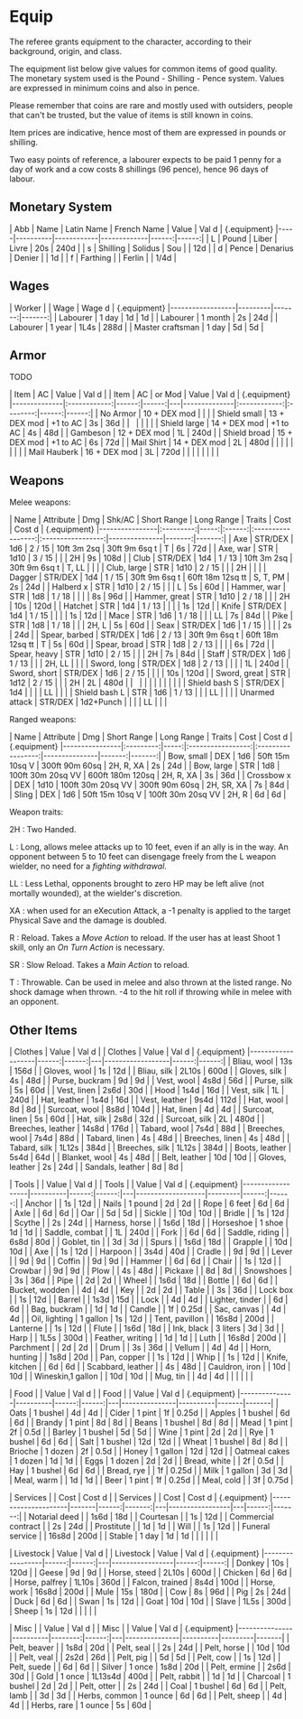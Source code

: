 
# Equip

The referee grants equipment to the character, according to their background, origin, and class.

The equipment list below give values for common items of good quality. The monetary system used is the Pound - Shilling - Pence system. Values are expressed in minimum coins and also in pence.

Please remember that coins are rare and mostly used with outsiders, people that can't be trusted, but the value of items is still known in coins.

Item prices are indicative, hence most of them are expressed in pounds or shilling.

Two easy points of reference, a labourer expects to be paid 1 penny for a day of work and a cow costs 8 shillings (96 pence), hence 96 days of labour.


## Monetary System

| Abb | Name     | Latin Name | French Name | Value | Val d | {.equipment}
|-----|----------|------------|-------------|------:|------:|
| L   | Pound    | Liber      | Livre       |   20s |  240d |
| s   | Shilling | Solidus    | Sou         |       |   12d |
| d   | Pence    | Denarius   | Denier      |       |    1d |
| f   | Farthing |            | Ferlin      |       |  1/4d |


## Wages

| Worker           |         | Wage   | Wage d | {.equipment}
|------------------|---------|-------:|-------:|
| Labourer         | 1 day   |     1d |     1d |
| Labourer         | 1 month |     2s |    24d |
| Labourer         | 1 year  |   1L4s |   288d |
| Master craftsman | 1 day   |     5d |     5d |


## Armor

TODO

| Item         | AC           | Value | Val d |   | Item         | AC           | or Mod   | Value | Val d | {.equipment}
|--------------|:------------:|------:|------:|---|--------------|:------------:|:--------:|------:|------:|
| No Armor     | 10 + DEX mod |       |       |   | Shield small | 13 + DEX mod | +1 to AC |    3s |   36d |
| &nbsp;       |              |       |       |   | Shield large | 14 + DEX mod | +1 to AC |    4s |   48d |
| Gambeson     | 12 + DEX mod |    1L |  240d |   | Shield broad | 15 + DEX mod | +1 to AC |    6s |   72d |
| Mail Shirt   | 14 + DEX mod |    2L |  480d |   | | | | | | |
| Mail Hauberk | 16 + DEX mod |    3L |  720d |   | | | | | | |

<!-- PAGE BREAK equipment -->

## Weapons

Melee weapons:

| Name           | Attribute | Dmg  | Shk/AC | Short Range       | Long Range        | Traits        |   Cost | Cost d | {.equipment}
|----------------|:---------:|-----:|:------:|:-----------------:|:-----------------:|---------------|-------:|-------:|
| Axe            | STR/DEX   |  1d6 | 2 / 15 | 10ft 3m 2sq       | 30ft 9m 6sq t     | T             |     6s |    72d |
| Axe, war       | STR       | 1d10 | 3 / 15 |                   |                   | 2H            |     9s |   108d |
| Club           | STR/DEX   |  1d4 | 1 / 13 | 10ft 3m 2sq       | 30ft 9m 6sq t     | T, LL         |        |        |
| Club, large    | STR       | 1d10 | 2 / 15 |                   |                   | 2H            |        |        |
| Dagger         | STR/DEX   |  1d4 | 1 / 15 | 30ft 9m 6sq t     | 60ft 18m 12sq tt  | S, T, PM      |     2s |    24d |
| Halberd      x | STR       | 1d10 | 2 / 15 |                   |                   | L             |     5s |    60d |
| Hammer, war    | STR       |  1d8 | 1 / 18 |                   |                   |               |     8s |    96d |
| Hammer, great  | STR       | 1d10 | 2 / 18 |                   |                   | 2H            |    10s |   120d |
| Hatchet        | STR       |  1d4 | 1 / 13 |                   |                   |               |     1s |    12d |
| Knife          | STR/DEX   |  1d4 | 1 / 15 |                   |                   |               |     1s |    12d |
| Mace           | STR       |  1d6 | 1 / 18 |                   |                   | LL            |     7s |    84d |
| Pike           | STR       |  1d8 | 1 / 18 |                   |                   | 2H, L         |     5s |    60d |
| Seax           | STR/DEX   |  1d6 | 1 / 15 |                   |                   |               |     2s |    24d |
| Spear, barbed  | STR/DEX   |  1d6 | 2 / 13 | 30ft 9m 6sq t     | 60ft 18m 12sq tt  | T             |     5s |    60d |
| Spear, broad   | STR       |  1d8 | 2 / 13 |                   |                   |               |     6s |    72d |
| Spear, heavy   | STR       | 1d10 | 2 / 15 |                   |                   | 2H            |     7s |    84d |
| Staff          | STR/DEX   |  1d6 | 1 / 13 |                   |                   | 2H, LL        |        |        |
| Sword, long    | STR/DEX   |  1d8 | 2 / 13 |                   |                   |               |     1L |   240d |
| Sword, short   | STR/DEX   |  1d6 | 2 / 15 |                   |                   |               |    10s |   120d |
| Sword, great   | STR       | 1d12 | 2 / 15 |                   |                   | 2H            |     2L |   480d |
| &nbsp;         |           |      |        |                   |                   |               |        |        |
| Shield bash S  | STR/DEX   |  1d4 |        |                   |                   | LL            |        |        |
| Shield bash L  | STR       |  1d6 | 1 / 13 |                   |                   | LL            |        |        |
| Unarmed attack | STR/DEX   | 1d2+Punch |   |                   |                   | LL            |        |        |

<!-- PAGE BREAK equipment -->

Ranged weapons:

| Name           | Attribute | Dmg  | Short Range       | Long Range        | Traits        |   Cost | Cost d | {.equipment}
|----------------|:---------:|-----:|:-----------------:|:-----------------:|---------------|-------:|-------:|
| Bow, small     | DEX       |  1d6 | 50ft 15m 10sq V   | 300ft 90m 60sq    | 2H, R, XA     |     2s |    24d |
| Bow, large     | STR       |  1d8 | 100ft 30m 20sq VV | 600ft 180m 120sq  | 2H, R, XA     |     3s |    36d |
| Crossbow     x | DEX       | 1d10 | 100ft 30m 20sq VV | 300ft 90m 60sq    | 2H, SR, XA    |     7s |    84d |
| Sling          | DEX       |  1d6 | 50ft 15m 10sq V   | 100ft 30m 20sq VV | 2H, R         |     6d |     6d |

Weapon traits:

2H
: Two Handed.

L
: Long, allows melee attacks up to 10 feet, even if an ally is in the way. An opponent between 5 to 10 feet can disengage freely from the L weapon wielder, no need for a _fighting withdrawal_.

LL
: Less Lethal, opponents brought to zero HP may be left alive (not mortally wounded), at the wielder's discretion.

XA
: when used for an eXecution Attack, a -1 penalty is applied to the target Physical Save and the damage is doubled.

R
: Reload. Takes a _Move Action_ to reload. If the user has at least Shoot 1 skill, only an _On Turn Action_ is necessary.

SR
: Slow Reload. Takes a _Main Action_ to reload.

T
: Throwable. Can be used in melee and also thrown at the listed range. No shock damage when thrown. -4 to the hit roll if throwing while in melee with an opponent.


## Other Items

| Clothes           | Value | Val d |   | Clothes          | Value | Val d | {.equipment}
|-------------------|------:|------:|---|------------------|------:|------:|
| Bliau, wool       |   13s |  156d |   | Gloves, wool     |    1s |   12d |
| Bliau, silk       | 2L10s |  600d |   | Gloves, silk     |    4s |   48d |
| Purse, buckram    |    9d |    9d |   | Vest, wool       |  4s8d |   56d |
| Purse, silk       |    5s |   60d |   | Vest, linen      |  2s6d |   30d |
| Hood              |  1s4d |   16d |   | Vest, silk       |    1L |  240d |
| Hat, leather      |  1s4d |   16d |   | Vest, leather    |  9s4d |  112d |
| Hat, wool         |    8d |    8d |   | Surcoat, wool    |  8s8d |  104d |
| Hat, linen        |    4d |    4d |   | Surcoat, linen   |    5s |   60d |
| Hat, silk         |  2s8d |   32d |   | Surcoat, silk    |    2L |  480d |
| Breeches, leather | 14s8d |  176d |   | Tabard, wool     |  7s4d |   88d |
| Breeches, wool    |  7s4d |   88d |   | Tabard, linen    |    4s |   48d |
| Breeches, linen   |    4s |   48d |   | Tabard, silk     | 1L12s |  384d |
| Breeches, silk    | 1L12s |  384d |   | Boots, leather   |  5s4d |   64d |
| Blanket, wool     |    4s |   48d |   | Belt, leather    |   10d |   10d |
| Gloves, leather   |    2s |   24d |   | Sandals, leather |    8d |    8d |

<!-- PAGE BREAK equipment -->

| Tools            |          | Value | Val d |   | Tools             |         | Value | Val d | {.equipment}
|------------------|----------|------:|------:|---|-------------------|---------|------:|------:|
| Anchor           |          |    1s |   12d |   | Nails             | 1 pound |    2d |    2d |
| Rope             | 6 feet   |    6d |    6d |   | Axle              |         |    6d |    6d |
| Oar              |          |    5d |    5d |   | Sickle            |         |   10d |   10d |
| Bridle           |          |    1s |   12d |   | Scythe            |         |    2s |   24d |
| Harness, horse   |          |  1s6d |   18d |   | Horseshoe         | 1 shoe  |    1d |    1d |
| Saddle, combat   |          |    1L |  240d |   | Fork              |         |    6d |    6d |
| Saddle, riding   |          |  6s8d |   80d |   | Goblet, tin       |         |    3d |    3d |
| Spurs            |          |  1s6d |   18d |   | Grapple           |         |   10d |   10d |
| Axe              |          |    1s |   12d |   | Harpoon           |         |  3s4d |   40d |
| Cradle           |          |    9d |    9d |   | Lever             |         |    9d |    9d |
| Coffin           |          |    9d |    9d |   | Hammer            |         |    6d |    6d |
| Chair            |          |    1s |   12d |   | Crowbar           |         |    9d |    9d |
| Plow             |          |    4s |   48d |   | Pickaxe           |         |    8d |    8d |
| Snowshoes        |          |    3s |   36d |   | Pipe              |         |    2d |    2d |
| Wheel            |          |  1s6d |   18d |   | Bottle            |         |    6d |    6d |
| Bucket, wodden   |          |    4d |    4d |   | Key               |         |    2d |    2d |
| Table            |          |    3s |   36d |   | Lock box          |         |    1s |   12d |
| Barrel           |          |  1s3d |   15d |   | Lock              |         |    4d |    4d |
| Lighter, tinder  |          |    6d |    6d |   | Bag, buckram      |         |    1d |    1d |
| Candle           |          |    1f | 0.25d |   | Sac, canvas       |         |    4d |    4d |
| Oil, lighting    | 1 gallon |    1s |   12d |   | Tent, pavillon    |         | 16s8d |  200d |
| Lanterne         |          |    1s |   12d |   | Flute             |         |  1s6d |   18d |
| Ink, black       | 3 liters |    3d |    3d |   | Harp              |         |  1L5s |  300d |
| Feather, writing |          |    1d |    1d |   | Luth              |         | 16s8d |  200d |
| Parchment        |          |    2d |    2d |   | Drum              |         |    3s |   36d |
| Vellum           |          |    4d |    4d |   | Horn, hunting     |         |  1s8d |   20d |
| Pan, copper      |          |    1s |   12d |   | Whip              |         |    1s |   12d |
| Knife, kitchen   |          |    6d |    6d |   | Scabbard, leather |         |    4s |   48d |
| Cauldron, iron   |          |   10d |   10d |   | Wineskin,1 gallon |         |   10d |   10d |
| Mug, tin         |          |    4d |    4d |   | | | | |

| Food          |          | Value | Val d |   | Food          |          | Value | Val d | {.equipment}
|---------------|----------|------:|------:|---|---------------|----------|-------|-------|
| Oats          | 1 bushel |    4d |    4d |   | Cider         |   1 pint |    1f | 0.25d |
| Apples        | 1 bushel |    6d |    6d |   | Brandy        |   1 pint |    8d |    8d |
| Beans         | 1 bushel |    8d |    8d |   | Mead          |   1 pint |    2f |  0.5d |
| Barley        | 1 bushel |    5d |    5d |   | Wine          |   1 pint |    2d |    2d |
| Rye           | 1 bushel |    6d |    6d |   | Salt          | 1 bushel |   12d |   12d |
| Wheat         | 1 bushel |    8d |    8d |   | Brioche       |  1 dozen |    2f |  0.5d |
| Honey         | 1 gallon |   12d |   12d |   | Oatmeal cakes |  1 dozen |    1d |    1d |
| Eggs          |  1 dozen |    2d |    2d |   | Bread, white  |          |    2f |  0.5d |
| Hay           | 1 bushel |    6d |    6d |   | Bread, rye    |          |    1f | 0.25d |
| Milk          | 1 gallon |    3d |    3d |   | Meal, warm    |          |    1d |    1d |
| Beer          |   1 pint |    1f | 0.25d |   | Meal, cold    |          |    3f | 0.75d |

<!-- PAGE BREAK equipment -->

| Services            |       | Cost  | Cost d |   | Services        |   | Cost  | Cost d | {.equipment}
|---------------------|-------|------:|-------:|---|-----------------|---|------:|-------:|
| Notarial deed       |       |  1s6d |    18d |   | Courtesan       |   |    1s |    12d |
| Commercial contract |       |    2s |    24d |   | Prostitute      |   |    1d |     1d |
| Will                |       |    1s |    12d |   | Funeral service |   | 16s8d |   200d |
| Stable              | 1 day |    1d |     1d |   | | | | |

| Livestock       | Value | Val d |   | Livestock       | Value | Val d | {.equipment}
|-----------------|------:|------:|---|-----------------|------:|------:|
| Donkey          |   10s |  120d |   | Geese           |    9d |    9d |
| Horse, steed    | 2L10s |  600d |   | Chicken         |    6d |    6d |
| Horse, palfrey  | 1L10s |  360d |   | Falcon, trained |  8s4d |  100d |
| Horse, work     | 16s8d |  200d |   | Mule            |   15s |  180d |
| Cow             |    8s |   96d |   | Pig             |    2s |   24d |
| Duck            |    6d |    6d |   | Swan            |    1s |   12d |
| Goat            |   10d |   10d |   | Slave           |  1L5s |  300d |
| Sheep           |    1s |   12d |   | | | |

| Misc          |          | Value   | Val d |   | Misc          |          | Value   | Val d | {.equipment}
|---------------|----------|--------:|------:|---|---------------|----------|---------|-------|
| Pelt, beaver  |          |    1s8d |   20d |   | Pelt, seal    |          |      2s |   24d |
| Pelt, horse   |          |     10d |   10d |   | Pelt, veal    |          |    2s2d |   26d |
| Pelt, pig     |          |      5d |    5d |   | Pelt, cow     |          |      1s |   12d |
| Pelt, suede   |          |      6d |    6d |   | Silver        | 1 once   |    1s8d |   20d |
| Pelt, ermine  |          |    2s6d |   30d |   | Gold          | 1 once   | 1L13s4d |  400d |
| Pelt, rabbit  |          |      1d |    1d |   | Charcoal      | 1 bushel |      2d |    2d |
| Pelt, otter   |          |      2s |   24d |   | Coal          | 1 bushel |      6d |    6d |
| Pelt, lamb    |          |      3d |    3d |   | Herbs, common | 1 ounce  |      6d |    6d |
| Pelt, sheep   |          |      4d |    4d |   | Herbs, rare   | 1 ounce  |      5s |   60d |


